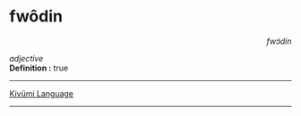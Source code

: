 
# fwôdin

<div align="right"><i>fwɔ̃din</i></div>

*adjective*  
**Definition :** true  

---

[Kivümi Language](../README.md)

---
